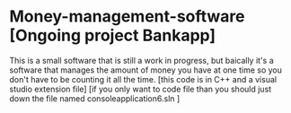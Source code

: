 # Money-management-software [Ongoing project Bankapp]
This is a small software that is still a work in progress, but baically it's a software that manages the amount of money you have at one time so you don't have to be counting it all the time.
[this code is in C++ and a visual studio extension file]
[if you only want to code file than you should just down the file named consoleapplication6.sln ]
